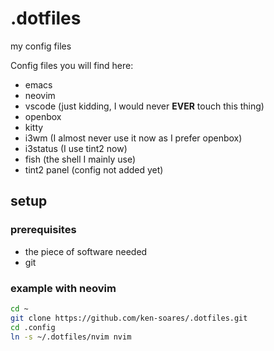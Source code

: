 # .dotfiles
my config files


Config files you will find here:
- emacs
- neovim
- vscode (just kidding, I would never **EVER** touch this thing)
- openbox
- kitty
- i3wm (I almost never use it now as I prefer openbox)
- i3status (I use tint2 now)
- fish (the shell I mainly use)
- tint2 panel (config not added yet)

## setup
### prerequisites
- the piece of software needed
- git

### example with neovim

```bash
cd ~
git clone https://github.com/ken-soares/.dotfiles.git
cd .config
ln -s ~/.dotfiles/nvim nvim
```
